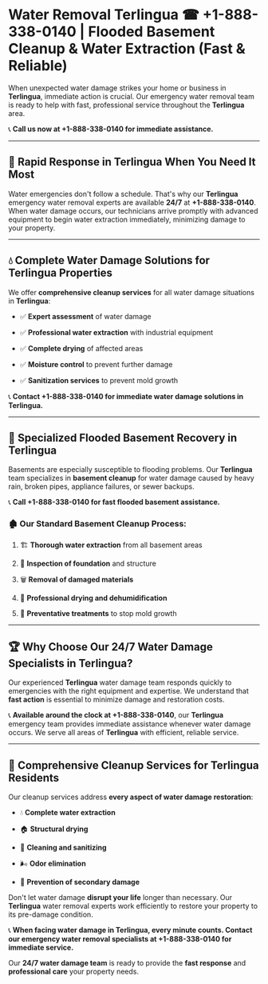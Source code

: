 # Water Removal Terlingua ☎ +1-888-338-0140 | Flooded Basement Cleanup & Water Extraction (Fast & Reliable)

When unexpected water damage strikes your home or business in **Terlingua**, immediate action is crucial. Our emergency water removal team is ready to help with fast, professional service throughout the **Terlingua** area. 

📞 **Call us now at +1-888-338-0140 for immediate assistance.**
---
## 🚀 Rapid Response in Terlingua When You Need It Most
Water emergencies don't follow a schedule. That's why our **Terlingua** emergency water removal experts are available **24/7** at **+1-888-338-0140**. When water damage occurs, our technicians arrive promptly with advanced equipment to begin water extraction immediately, minimizing damage to your property.
---
## 💧 Complete Water Damage Solutions for Terlingua Properties
We offer **comprehensive cleanup services** for all water damage situations in **Terlingua**:
- ✅ **Expert assessment** of water damage  
- ✅ **Professional water extraction** with industrial equipment  
- ✅ **Complete drying** of affected areas  
- ✅ **Moisture control** to prevent further damage  
- ✅ **Sanitization services** to prevent mold growth  
📞 **Contact +1-888-338-0140 for immediate water damage solutions in Terlingua.**
---
## 🌊 Specialized Flooded Basement Recovery in Terlingua
Basements are especially susceptible to flooding problems. Our **Terlingua** team specializes in **basement cleanup** for water damage caused by heavy rain, broken pipes, appliance failures, or sewer backups. 
📞 **Call +1-888-338-0140 for fast flooded basement assistance.**
### 🏚️ Our Standard Basement Cleanup Process:
1. 🏗️ **Thorough water extraction** from all basement areas  
2. 🔎 **Inspection of foundation** and structure  
3. 🗑️ **Removal of damaged materials**  
4. 💨 **Professional drying and dehumidification**  
5. 🚫 **Preventative treatments** to stop mold growth  
---
## 🏆 Why Choose Our 24/7 Water Damage Specialists in Terlingua?
Our experienced **Terlingua** water damage team responds quickly to emergencies with the right equipment and expertise. We understand that **fast action** is essential to minimize damage and restoration costs.
📞 **Available around the clock at +1-888-338-0140**, our **Terlingua** emergency team provides immediate assistance whenever water damage occurs. We serve all areas of **Terlingua** with efficient, reliable service.
---
## 🧹 Comprehensive Cleanup Services for Terlingua Residents
Our cleanup services address **every aspect of water damage restoration**:
- 💧 **Complete water extraction**  
- 🏠 **Structural drying**  
- 🧼 **Cleaning and sanitizing**  
- 🌬️ **Odor elimination**  
- 🚫 **Prevention of secondary damage**  
Don't let water damage **disrupt your life** longer than necessary. Our **Terlingua** water removal experts work efficiently to restore your property to its pre-damage condition.
📞 **When facing water damage in Terlingua, every minute counts. Contact our emergency water removal specialists at +1-888-338-0140 for immediate service.**
Our **24/7 water damage team** is ready to provide the **fast response** and **professional care** your property needs.

